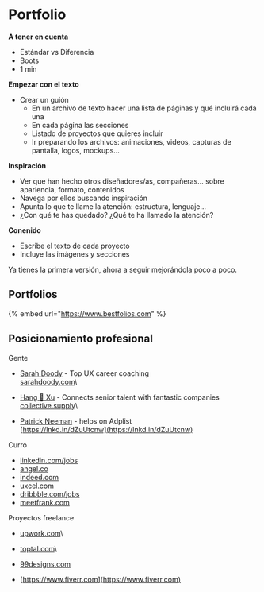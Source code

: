 # Portfolio

**A tener en cuenta**

* Estándar vs Diferencia
* Boots
* 1 min

**Empezar con el texto**

* Crear un guión
  * En un archivo de texto hacer una lista de páginas y qué incluirá cada una
  * En cada página las secciones
  * Listado de proyectos que quieres incluir
  * Ir preparando los archivos: animaciones, videos, capturas de pantalla, logos, mockups…

**Inspiración**

* Ver que han hecho otros diseñadores/as, compañeras… sobre apariencia, formato, contenidos
* Navega por ellos buscando inspiración
* Apunta lo que te llame la atención: estructura, lenguaje…
* ¿Con qué te has quedado? ¿Qué te ha llamado la atención?

**Conenido**

* Escribe el texto de cada proyecto
* Incluye las imágenes y secciones

Ya tienes la primera versión, ahora a seguir mejorándola poco a poco.

## Portfolios

{% embed url="https://www.bestfolios.com" %}

## Posicionamiento profesional

Gente

* [Sarah Doody](https://www.linkedin.com/in/ACoAAABS-xQBeVlWSpRy5vxkLcrreJAU7Gqlf1s) - Top UX career coaching \
  [sarahdoody.com](http://sarahdoody.com/)\

* [Hang 🤙 Xu](https://www.linkedin.com/in/ACoAABlDwfQBwNFoldf20KTavrUar4wuWmAHb0c) - Connects senior talent with fantastic companies [collective.supply](http://collective.supply/)\

* [Patrick Neeman](https://www.linkedin.com/in/ACoAAAALvDEBbGKkxh-9GKnEp5uBWLlXtx7X6J8) - helps on Adplist\
  [https://lnkd.in/dZuUtcnw](https://lnkd.in/dZuUtcnw)

Curro

* [linkedin.com/jobs](http://linkedin.com/jobs)
* [angel.co](http://angel.co/)
* [indeed.com](http://indeed.com/)
* [uxcel.com](http://uxcel.com/)
* [dribbble.com/jobs](http://dribbble.com/jobs)
* [meetfrank.com](http://meetfrank.com/)

Proyectos freelance

* [upwork.com](http://upwork.com/)\

* [toptal.com](http://toptal.com/)\

* [99designs.com](http://99designs.com/)
* [https://www.fiverr.com](https://www.fiverr.com)
